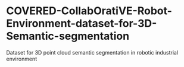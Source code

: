 # COVERED-CollabOratiVE-Robot-Environment-dataset-for-3D-Semantic-segmentation
Dataset for 3D point cloud semantic segmentation in robotic industrial environment
